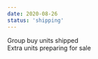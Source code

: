 ```yaml
---
date: 2020-08-26
status: 'shipping'
---
```

Group buy units shipped  
Extra units preparing for sale
